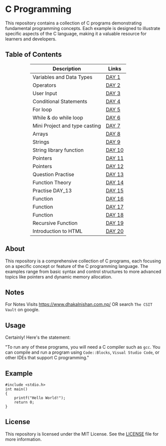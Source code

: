 # C Programming

This repository contains a collection of C programs demonstrating fundamental programming concepts. Each example is designed to illustrate specific aspects of the C language, making it a valuable resource for learners and developers.

## Table of Contents

<div style="margin-left: 80px; margin-right: auto; text-align: left; ">

| Description                   | Links                                                                          |
| ----------------------------- | ------------------------------------------------------------------------------ |
| Variables and Data Types      | [DAY 1](https://github.com/nishan023/programming_concepts/tree/master/DAY%202) |
| Operators                     | [DAY 2](https://github.com/nishan023/programming_concepts/tree/master/DAY%201) |
| User Input                    | [DAY 3](https://github.com/nishan023/programming_concepts/tree/master/DAY%203) |
| Conditional Statements        | [DAY 4](https://github.com/nishan023/programming_concepts/tree/master/DAY%204) |
| For loop                      | [DAY 5](https://github.com/nishan023/programming_concepts/tree/master/DAY%205) |
| While & do while loop         | [DAY 6](https://github.com/nishan023/programming_concepts/tree/master/DAY%206) |
| Mini Project and type casting | [DAY 7](https://github.com/nishan023/programming_concepts/tree/master/DAY%207) |
| Arrays                        | [DAY 8](https://github.com/nishan023/programming_concepts/tree/master/DAY%208) |
| Strings                       | [DAY 9](https://github.com/nishan023/programming_concepts/tree/master/DAY%209) |
| String library function       | [DAY 10](https://github.com/nishan023/programming_concepts/tree/master/DAY_10) |
| Pointers                      | [DAY 11](https://github.com/nishan023/programming_concepts/tree/master/DAY_11) |
| Pointers                      | [DAY 12](https://github.com/nishan023/programming_concepts/tree/master/DAY_12) |
| Question Practise             | [DAY 13](https://github.com/nishan023/programming_concepts/tree/master/DAY_13) |
| Function Theory               | [DAY 14](https://github.com/nishan023/programming_concepts/tree/master/DAY_14) |
| Practise DAY_13               | [DAY 15](https://github.com/nishan023/programming_concepts/tree/master/DAY_15) |
| Function                      | [DAY 16](https://github.com/nishan023/programming_concepts/tree/master/DAY_16) |
| Function                      | [DAY 17](https://github.com/nishan023/programming_concepts/tree/master/DAY_17) |
| Function                      | [DAY 18](https://github.com/nishan023/programming_concepts/tree/master/DAY_18) |
| Recursive Function            | [DAY 19](https://github.com/nishan023/programming_concepts/tree/master/DAY_19) |
| Introduction to HTML          | [DAY 20](https://github.com/nishan023/programming_concepts/tree/master/DAY_20) |

</div>

## About

This repository is a comprehensive collection of C programs, each focusing on a specific concept or feature of the C programming language. The examples range from basic syntax and control structures to more advanced topics like pointers and dynamic memory allocation.

## Notes

For Notes Visits https://www.dhakalnishan.com.np/ OR search `The CSIT Vault` on google.

## Usage

Certainly! Here's the statement:

"To run any of these programs, you will need a C compiler such as `gcc`. You can compile and run a program using `Code::Blocks`, `Visual Studio Code`, or other IDEs that support C programming."

## Example

```
#include <stdio.h>
int main()
{
    printf("Hello World!");
    return 0;
}
```

## License

This repository is licensed under the MIT License. See the [LICENSE](./LICENSE) file for more information.
